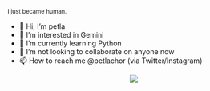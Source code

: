 <sub>I just became human.</sub>
- 👋 Hi, I’m petla
- 👀 I’m interested in Gemini
- 🌱 I’m currently learning Python
- 💞️ I’m not looking to collaborate on anyone now
- 📫 How to reach me @petlachor (via Twitter/Instagram)

<div align="center">
  <img src="https://typograssy.deno.dev/api?text=%E3%81%BA%E3%81%A8%E3%82%89%E3%81%A7%E3%81%99&l1=9ba8e9&l2=6d74d9&l3=5057b9&l4=21226e">
</div>

<!---
petlachor/petlachor is a ✨ special ✨ repository because its `README.md` (this file) appears on your GitHub profile.
You can click the Preview link to take a look at your changes.
--->
